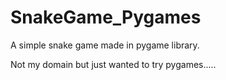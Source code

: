 # SnakeGame_Pygames

A simple snake game made in pygame library.

Not my domain but just wanted to try pygames.....
